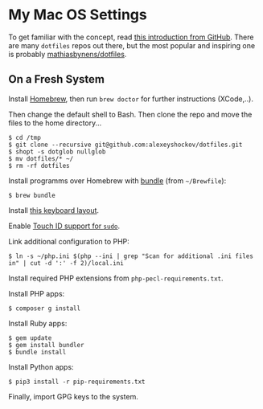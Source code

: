 # My Mac OS Settings

To get familiar with the concept, read [this introduction from GitHub](https://dotfiles.github.io). There are many `dotfiles` repos out there, but the most popular and inspiring one is probably [mathiasbynens/dotfiles](https://github.com/mathiasbynens/dotfiles).

## On a Fresh System

Install [Homebrew](http://brew.sh/), then run `brew doctor` for further instructions (XCode,..).

Then change the default shell to Bash. Then clone the repo and move the files to the home directory...

```
$ cd /tmp
$ git clone --recursive git@github.com:alexeyshockov/dotfiles.git
$ shopt -s dotglob nullglob
$ mv dotfiles/* ~/
$ rm -rf dotfiles
```


Install programms over Homebrew with [bundle](https://github.com/Homebrew/homebrew-bundle) (from `~/Brewfile`):

```
$ brew bundle
```

Install [this keyboard layout](https://github.com/tonsky/Universal-Layout).

Enable [Touch ID support for `sudo`](https://dev.to/equiman/how-to-use-macos-s-touch-id-on-terminal-5fhg).

Link additional configuration to PHP:

```
$ ln -s ~/php.ini $(php --ini | grep "Scan for additional .ini files in" | cut -d ':' -f 2)/local.ini
```

Install required PHP extensions from `php-pecl-requirements.txt`.

Install PHP apps:

```
$ composer g install
```

Install Ruby apps:

```
$ gem update
$ gem install bundler
$ bundle install
```

Install Python apps:

```
$ pip3 install -r pip-requirements.txt
```

Finally, import GPG keys to the system.

